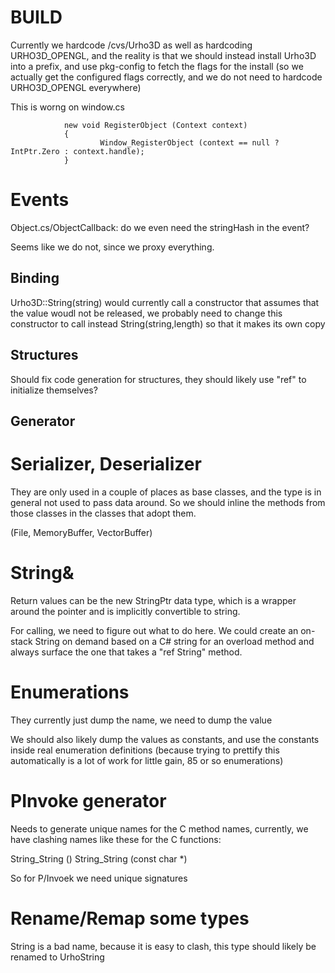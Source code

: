 BUILD
=====

Currently we hardcode /cvs/Urho3D as well as hardcoding URHO3D_OPENGL,
and the reality is that we should instead install Urho3D into a
prefix, and use pkg-config to fetch the flags for the install (so we
actually get the configured flags correctly, and we do not need to
hardcode URHO3D_OPENGL everywhere)

This is worng on window.cs

                new void RegisterObject (Context context)
                {
                        Window_RegisterObject (context == null ? IntPtr.Zero : context.handle);
                }


Events
======

Object.cs/ObjectCallback: do we even need the stringHash in the event?

Seems like we do not, since we proxy everything.

Binding
-------
Urho3D::String(string) would currently call a constructor that assumes
that the value woudl not be released, we probably need to change this
constructor to call instead String(string,length) so that it makes
its own copy

Structures
----------

Should fix code generation for structures, they should likely use "ref" to initialize themselves?

Generator
---------

Serializer, Deserializer
========================
They are only used in a couple of places as base classes, and the type
is in general not used to pass data around.   So we should inline the
methods from those classes in the classes that adopt them.

(File, MemoryBuffer, VectorBuffer)

String&
=======

Return values can be the new StringPtr data type, which is a wrapper
around the pointer and is implicitly convertible to string.

For calling, we need to figure out what to do here.   We could create
an on-stack String on demand based on a C# string for an overload method
and always surface the one that takes a "ref String" method.

Enumerations
============

They currently just dump the name, we need to dump the value

We should also likely dump the values as constants, and use the
constants inside real enumeration definitions (because trying to
prettify this automatically is a lot of work for little gain,
85 or so enumerations)

PInvoke generator
=================

Needs to generate unique names for the C method names, currently, we
have clashing names like these for the C functions:

String_String ()
String_String (const char *)

So for P/Invoek we need unique signatures

Rename/Remap some types
=======================
String is a bad name, because it is easy to clash, this type should 
likely be renamed to UrhoString